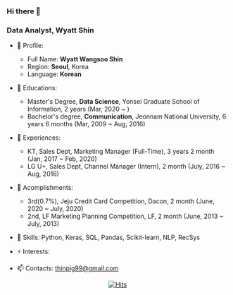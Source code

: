 ### Hi there 👋


### Data Analyst, Wyatt Shin

- 🔭 Profile:
  - Full Name: **Wyatt Wangsoo Shin**
  - Region: **Seoul**, Korea
  - Language: **Korean**
  
- 🌱 Educations:
  - Master's Degree, **Data Science**, Yonsei Graduate School of Information, 2 years (Mar, 2020 ~ )
  - Bachelor's degree, **Communication**, Jeonnam National University, 6 years 6 months (Mar, 2009 ~ Aug, 2016)

- 👯 Experiences:
  - KT, Sales Dept, Marketing Manager (Full-Time), 3 years 2 month (Jan, 2017 ~ Feb, 2020)
  - LG U+, Sales Dept, Channel Manager (Intern), 2 month (July, 2016 ~ Aug, 2016)
  
- 💬 Acomplishments:
  - 3rd(0.7%), Jeju Credit Card Competition, Dacon, 2 month (June, 2020 ~ July, 2020)
  - 2nd, LF Marketing Planning Competition, LF, 2 month (June, 2013 ~ July, 2013)
  
- 🤔 Skills: Python, Keras, SQL, Pandas, Scikit-learn, NLP, RecSys
- ⚡ Interests:
- 📫 Contacts: thinpig99@gmail.com


<div align=center>
  
[![Hits](https://hits.seeyoufarm.com/api/count/incr/badge.svg?url=https%3A%2F%2Fgithub.com%2Fthinpig99&count_bg=%2379C83D&title_bg=%23555555&icon=github.svg&icon_color=%23E7E7E7&title=hits&edge_flat=true)](https://hits.seeyoufarm.com)

</div>
